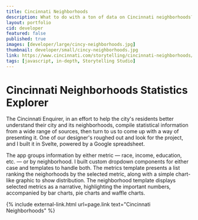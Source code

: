 ```yaml
---
title: Cincinnati Neighborhoods
description: What to do with a ton of data on Cincinnati neighborhoods? Build a data lookup!
layout: portfolio
cid: developer
featured: false
published: true
images: [developer/large/cincy-neighborhoods.jpg]
thumbnail: developer/small/cincy-neighborhoods.jpg
link: https://www.cincinnati.com/storytelling/cincinnati-neighborhoods/
tags: [javascript, in-depth, Storytelling Studio]
---
```


# Cincinnati Neighborhoods Statistics Explorer

The Cincinnati Enquirer, in an effort to help the city's residents better understand their city and its neighborhoods, compile statistical information from a wide range of sources, then turn to us to come up with a way of presenting it. One of our designer's roughed out and look for the project, and I built it in Svelte, powered by a Google spreadsheet.

The app groups information by either metric — race, income, education, etc. — or by neighborhood. I built custom dropdown components for either case and templates to handle both. The metrics template presents a list ranking the neighorhoods by the selected metric, along with a simple chart-like graphic to show distribution. The neighborhood template displays selected metrics as a narrative, highlighting the important numbers, accompanied by bar charts, pie charts and waffle charts.

{% include external-link.html url=page.link text="Cincinnati Neighborhoods" %}
